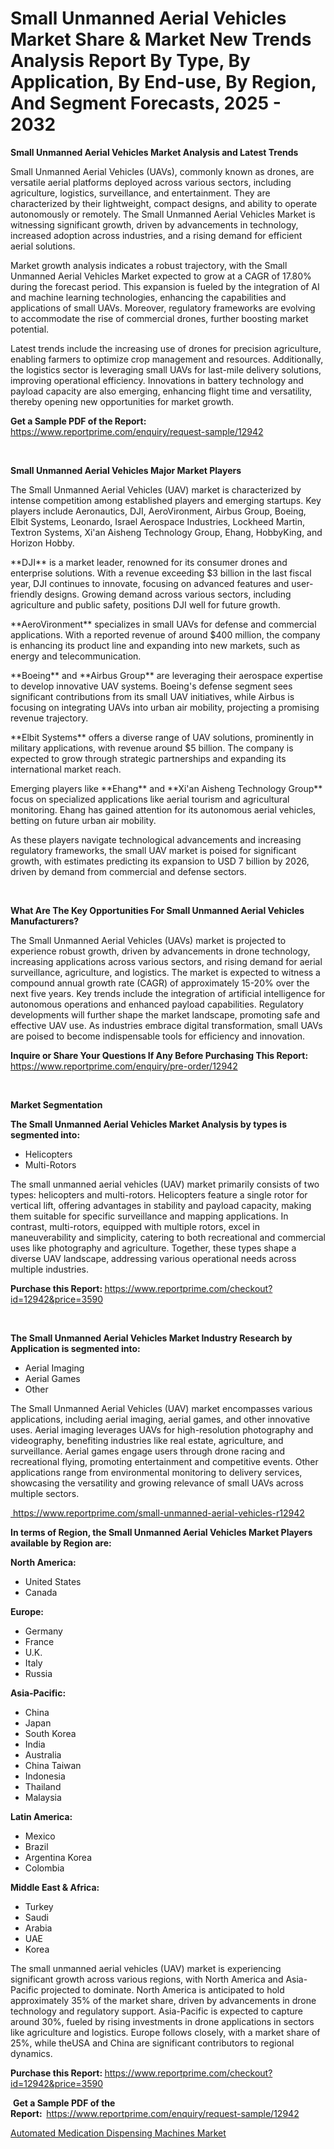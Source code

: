 <p><h1>Small Unmanned Aerial Vehicles Market Share & Market New Trends Analysis Report By Type, By Application, By End-use, By Region, And Segment Forecasts, 2025 - 2032</h1></p><p><strong>Small Unmanned Aerial Vehicles Market Analysis and Latest Trends</strong></p>
<p><p>Small Unmanned Aerial Vehicles (UAVs), commonly known as drones, are versatile aerial platforms deployed across various sectors, including agriculture, logistics, surveillance, and entertainment. They are characterized by their lightweight, compact designs, and ability to operate autonomously or remotely. The Small Unmanned Aerial Vehicles Market is witnessing significant growth, driven by advancements in technology, increased adoption across industries, and a rising demand for efficient aerial solutions.</p><p>Market growth analysis indicates a robust trajectory, with the Small Unmanned Aerial Vehicles Market expected to grow at a CAGR of 17.80% during the forecast period. This expansion is fueled by the integration of AI and machine learning technologies, enhancing the capabilities and applications of small UAVs. Moreover, regulatory frameworks are evolving to accommodate the rise of commercial drones, further boosting market potential.</p><p>Latest trends include the increasing use of drones for precision agriculture, enabling farmers to optimize crop management and resources. Additionally, the logistics sector is leveraging small UAVs for last-mile delivery solutions, improving operational efficiency. Innovations in battery technology and payload capacity are also emerging, enhancing flight time and versatility, thereby opening new opportunities for market growth.</p></p>
<p><strong>Get a Sample PDF of the Report:&nbsp;</strong> <a href="https://www.reportprime.com/enquiry/request-sample/12942?utm_campaign=3187&utm_medium=2&utm_source=Github&utm_content=ia&utm_term=19032025&utm_id=small-unmanned-aerial-vehicles">https://www.reportprime.com/enquiry/request-sample/12942</a></p>
<p>&nbsp;</p>
<p><strong>Small Unmanned Aerial Vehicles Major Market Players</strong></p>
<p><p>The Small Unmanned Aerial Vehicles (UAV) market is characterized by intense competition among established players and emerging startups. Key players include Aeronautics, DJI, AeroVironment, Airbus Group, Boeing, Elbit Systems, Leonardo, Israel Aerospace Industries, Lockheed Martin, Textron Systems, Xi'an Aisheng Technology Group, Ehang, HobbyKing, and Horizon Hobby.</p><p>**DJI** is a market leader, renowned for its consumer drones and enterprise solutions. With a revenue exceeding $3 billion in the last fiscal year, DJI continues to innovate, focusing on advanced features and user-friendly designs. Growing demand across various sectors, including agriculture and public safety, positions DJI well for future growth.</p><p>**AeroVironment** specializes in small UAVs for defense and commercial applications. With a reported revenue of around $400 million, the company is enhancing its product line and expanding into new markets, such as energy and telecommunication.</p><p>**Boeing** and **Airbus Group** are leveraging their aerospace expertise to develop innovative UAV systems. Boeing's defense segment sees significant contributions from its small UAV initiatives, while Airbus is focusing on integrating UAVs into urban air mobility, projecting a promising revenue trajectory.</p><p>**Elbit Systems** offers a diverse range of UAV solutions, prominently in military applications, with revenue around $5 billion. The company is expected to grow through strategic partnerships and expanding its international market reach.</p><p>Emerging players like **Ehang** and **Xi'an Aisheng Technology Group** focus on specialized applications like aerial tourism and agricultural monitoring. Ehang has gained attention for its autonomous aerial vehicles, betting on future urban air mobility.</p><p>As these players navigate technological advancements and increasing regulatory frameworks, the small UAV market is poised for significant growth, with estimates predicting its expansion to USD 7 billion by 2026, driven by demand from commercial and defense sectors.</p></p>
<p>&nbsp;</p>
<p><strong>What Are The Key Opportunities For Small Unmanned Aerial Vehicles Manufacturers?</strong></p>
<p><p>The Small Unmanned Aerial Vehicles (UAVs) market is projected to experience robust growth, driven by advancements in drone technology, increasing applications across various sectors, and rising demand for aerial surveillance, agriculture, and logistics. The market is expected to witness a compound annual growth rate (CAGR) of approximately 15-20% over the next five years. Key trends include the integration of artificial intelligence for autonomous operations and enhanced payload capabilities. Regulatory developments will further shape the market landscape, promoting safe and effective UAV use. As industries embrace digital transformation, small UAVs are poised to become indispensable tools for efficiency and innovation.</p></p>
<p><strong>Inquire or Share Your Questions If Any Before Purchasing This Report:</strong> <a href="https://www.reportprime.com/enquiry/pre-order/12942?utm_campaign=3187&utm_medium=2&utm_source=Github&utm_content=ia&utm_term=19032025&utm_id=small-unmanned-aerial-vehicles">https://www.reportprime.com/enquiry/pre-order/12942</a></p>
<p>&nbsp;</p>
<p><strong>Market Segmentation</strong></p>
<p><strong>The Small Unmanned Aerial Vehicles Market Analysis by types is segmented into:</strong></p>
<p><ul><li>Helicopters</li><li>Multi-Rotors</li></ul></p>
<p><p>The small unmanned aerial vehicles (UAV) market primarily consists of two types: helicopters and multi-rotors. Helicopters feature a single rotor for vertical lift, offering advantages in stability and payload capacity, making them suitable for specific surveillance and mapping applications. In contrast, multi-rotors, equipped with multiple rotors, excel in maneuverability and simplicity, catering to both recreational and commercial uses like photography and agriculture. Together, these types shape a diverse UAV landscape, addressing various operational needs across multiple industries.</p></p>
<p><strong>Purchase this Report:&nbsp;</strong><a href="https://www.reportprime.com/checkout?id=12942&price=3590&utm_campaign=3187&utm_medium=2&utm_source=Github&utm_content=ia&utm_term=19032025&utm_id=small-unmanned-aerial-vehicles">https://www.reportprime.com/checkout?id=12942&price=3590</a></p>
<p>&nbsp;</p>
<p><strong>The Small Unmanned Aerial Vehicles Market Industry Research by Application is segmented into:</strong></p>
<p><ul><li>Aerial Imaging</li><li>Aerial Games</li><li>Other</li></ul></p>
<p><p>The Small Unmanned Aerial Vehicles (UAV) market encompasses various applications, including aerial imaging, aerial games, and other innovative uses. Aerial imaging leverages UAVs for high-resolution photography and videography, benefiting industries like real estate, agriculture, and surveillance. Aerial games engage users through drone racing and recreational flying, promoting entertainment and competitive events. Other applications range from environmental monitoring to delivery services, showcasing the versatility and growing relevance of small UAVs across multiple sectors.</p></p>
<p><a href="https://www.reportprime.com/small-unmanned-aerial-vehicles-r12942?utm_campaign=3187&utm_medium=2&utm_source=Github&utm_content=ia&utm_term=19032025&utm_id=small-unmanned-aerial-vehicles">&nbsp;https://www.reportprime.com/small-unmanned-aerial-vehicles-r12942</a></p>
<p><strong>In terms of Region, the Small Unmanned Aerial Vehicles Market Players available by Region are:</strong></p>
<p>
    <p> <strong> North America: </strong>
        <ul>
            <li>United States</li>
            <li>Canada</li>
        </ul>
        </p> 
    <p> <strong> Europe: </strong>
        <ul>
            <li>Germany</li>
            <li>France</li>
            <li>U.K.</li>
            <li>Italy</li>
            <li>Russia</li>
        </ul>
        </p> 
    <p> <strong> Asia-Pacific: </strong>
        <ul>
            <li>China</li>
            <li>Japan</li>
            <li>South Korea</li>
            <li>India</li>
            <li>Australia</li>
            <li>China Taiwan</li>
            <li>Indonesia</li>
            <li>Thailand</li>
            <li>Malaysia</li>
        </ul>
        </p> 
    <p> <strong> Latin America: </strong>
        <ul>
            <li>Mexico</li>
            <li>Brazil</li>
            <li>Argentina Korea</li>
            <li>Colombia</li>
        </ul>
        </p> 
    <p> <strong> Middle East & Africa: </strong>
        <ul>
            <li>Turkey</li>
            <li>Saudi</li>
            <li>Arabia</li>
            <li>UAE</li>
            <li>Korea</li>
        </ul>
    </p>
    </p>
<p><p>The small unmanned aerial vehicles (UAV) market is experiencing significant growth across various regions, with North America and Asia-Pacific projected to dominate. North America is anticipated to hold approximately 35% of the market share, driven by advancements in drone technology and regulatory support. Asia-Pacific is expected to capture around 30%, fueled by rising investments in drone applications in sectors like agriculture and logistics. Europe follows closely, with a market share of 25%, while theUSA and China are significant contributors to regional dynamics.</p></p>
<p><strong>Purchase this Report: </strong><a href="https://www.reportprime.com/checkout?id=12942&price=3590&utm_campaign=3187&utm_medium=2&utm_source=Github&utm_content=ia&utm_term=19032025&utm_id=small-unmanned-aerial-vehicles">https://www.reportprime.com/checkout?id=12942&price=3590</a></p>
<p>&nbsp;<strong>Get a Sample PDF of the Report:&nbsp;&nbsp;</strong><a href="https://www.reportprime.com/enquiry/request-sample/12942?utm_campaign=3187&utm_medium=2&utm_source=Github&utm_content=ia&utm_term=19032025&utm_id=small-unmanned-aerial-vehicles">https://www.reportprime.com/enquiry/request-sample/12942</a></p>
<p><strong></strong></p>
<p><p><a href="https://github.com/krinerstormy331/Market-Research-Report-List-1/blob/main/automated-medication-dispensing-machines-market.md?utm_campaign=3187&utm_medium=2&utm_source=Github&utm_content=ia&utm_term=19032025&utm_id=small-unmanned-aerial-vehicles">Automated Medication Dispensing Machines Market</a></p></p>